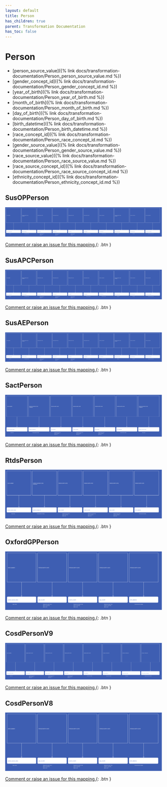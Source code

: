 ```yaml
---
layout: default
title: Person
has_children: true
parent: Transformation Documentation
has_toc: false
---
```


# Person
* [person_source_value]({% link docs/transformation-documentation/Person_person_source_value.md %})
* [gender_concept_id]({% link docs/transformation-documentation/Person_gender_concept_id.md %})
* [year_of_birth]({% link docs/transformation-documentation/Person_year_of_birth.md %})
* [month_of_birth]({% link docs/transformation-documentation/Person_month_of_birth.md %})
* [day_of_birth]({% link docs/transformation-documentation/Person_day_of_birth.md %})
* [birth_datetime]({% link docs/transformation-documentation/Person_birth_datetime.md %})
* [race_concept_id]({% link docs/transformation-documentation/Person_race_concept_id.md %})
* [gender_source_value]({% link docs/transformation-documentation/Person_gender_source_value.md %})
* [race_source_value]({% link docs/transformation-documentation/Person_race_source_value.md %})
* [race_source_concept_id]({% link docs/transformation-documentation/Person_race_source_concept_id.md %})
* [ethnicity_concept_id]({% link docs/transformation-documentation/Person_ethnicity_concept_id.md %})

## SusOPPerson
<a href="SusOPPerson.svg" target="_blank"><img src="SusOPPerson.svg" /></a>

[Comment or raise an issue for this mapping.](https://github.com/answerdigital/oxford-omop-data-mapper/issues/new?title=SusOPPerson%20mapping){: .btn }
## SusAPCPerson
<a href="SusAPCPerson.svg" target="_blank"><img src="SusAPCPerson.svg" /></a>

[Comment or raise an issue for this mapping.](https://github.com/answerdigital/oxford-omop-data-mapper/issues/new?title=SusAPCPerson%20mapping){: .btn }
## SusAEPerson
<a href="SusAEPerson.svg" target="_blank"><img src="SusAEPerson.svg" /></a>

[Comment or raise an issue for this mapping.](https://github.com/answerdigital/oxford-omop-data-mapper/issues/new?title=SusAEPerson%20mapping){: .btn }
## SactPerson
<a href="SactPerson.svg" target="_blank"><img src="SactPerson.svg" /></a>

[Comment or raise an issue for this mapping.](https://github.com/answerdigital/oxford-omop-data-mapper/issues/new?title=SactPerson%20mapping){: .btn }
## RtdsPerson
<a href="RtdsPerson.svg" target="_blank"><img src="RtdsPerson.svg" /></a>

[Comment or raise an issue for this mapping.](https://github.com/answerdigital/oxford-omop-data-mapper/issues/new?title=RtdsPerson%20mapping){: .btn }
## OxfordGPPerson
<a href="OxfordGPPerson.svg" target="_blank"><img src="OxfordGPPerson.svg" /></a>

[Comment or raise an issue for this mapping.](https://github.com/answerdigital/oxford-omop-data-mapper/issues/new?title=OxfordGPPerson%20mapping){: .btn }
## CosdPersonV9
<a href="CosdPersonV9.svg" target="_blank"><img src="CosdPersonV9.svg" /></a>

[Comment or raise an issue for this mapping.](https://github.com/answerdigital/oxford-omop-data-mapper/issues/new?title=CosdPersonV9%20mapping){: .btn }
## CosdPersonV8
<a href="CosdPersonV8.svg" target="_blank"><img src="CosdPersonV8.svg" /></a>

[Comment or raise an issue for this mapping.](https://github.com/answerdigital/oxford-omop-data-mapper/issues/new?title=CosdPersonV8%20mapping){: .btn }
